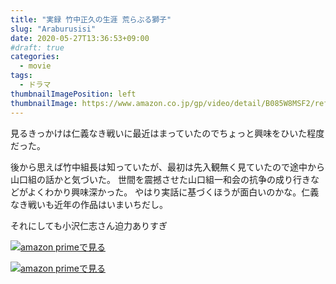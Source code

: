 ```yaml
---
title: "実録 竹中正久の生涯 荒らぶる獅子"
slug: "Araburusisi"
date: 2020-05-27T13:36:53+09:00
#draft: true
categories:
  - movie
tags:
  - ドラマ
thumbnailImagePosition: left
thumbnailImage: https://www.amazon.co.jp/gp/video/detail/B085W8MSF2/ref=atv_dp_b08_det_c_Z0r2A3_1_5
---
```

見るきっかけは仁義なき戦いに最近はまっていたのでちょっと興味をひいた程度だった。
<!--more-->
後から思えば竹中組長は知っていたが、最初は先入観無く見ていたので途中から山口組の話かと気づいた。
世間を震撼させた山口組一和会の抗争の成り行きなどがよくわかり興味深かった。
やはり実話に基づくほうが面白いのかな。仁義なき戦いも近年の作品はいまいちだし。

それにしても小沢仁志さん迫力ありすぎ

[![amazon primeで見る](https://www.amazon.co.jp/gp/video/detail/B085W8MSF2/ref=atv_dp_b08_det_c_Z0r2A3_1_5)](https://www.amazon.co.jp/gp/video/detail/B085W8MSF2/ref=atv_dp_b08_det_c_Z0r2A3_1_5 "amazon primeで見る")

[![amazon primeで見る](https://images-na.ssl-images-amazon.com/images/I/712HW0vuLIL._SX600_.jpg)](https://www.amazon.co.jp/gp/video/detail/B085XC633K/ref=atv_dp_b08_det_c_Z0r2A3_1_1 "amazon primeで見る")

